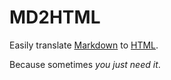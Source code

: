 # MD2HTML

Easily translate [Markdown](https://daringfireball.net/projects/markdown/) to [HTML](https://html.spec.whatwg.org/).

Because sometimes _you just need it_.
